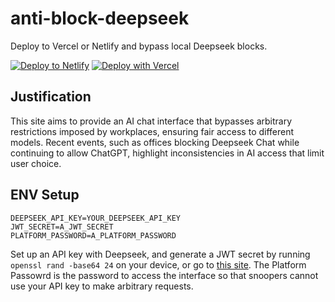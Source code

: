 # anti-block-deepseek
Deploy to Vercel or Netlify and bypass local Deepseek blocks.

[![Deploy to Netlify](https://www.netlify.com/img/deploy/button.svg)](https://app.netlify.com/start/deploy?repository=https://github.com/rhijjawi/anti-block-deepseek)
[![Deploy with Vercel](https://vercel.com/button)](https://vercel.com/new/clone?repository-url=https%3A%2F%2Fgithub.com%2Frhijjawi%2Fanti-block-deepseekworld)

## Justification
This site aims to provide an AI chat interface that bypasses arbitrary restrictions imposed by workplaces, ensuring fair access to different models. Recent events, such as offices blocking Deepseek Chat while continuing to allow ChatGPT, highlight inconsistencies in AI access that limit user choice.

## ENV Setup
```.env
DEEPSEEK_API_KEY=YOUR_DEEPSEEK_API_KEY
JWT_SECRET=A_JWT_SECRET
PLATFORM_PASSWORD=A_PLATFORM_PASSWORD
```
Set up an API key with Deepseek, and generate a JWT secret by running `openssl rand -base64 24` on your device, or go to [this site](https://string-gen.vercel.app/).
The Platform Passowrd is the password to access the interface so that snoopers cannot use your API key to make arbitrary requests.
